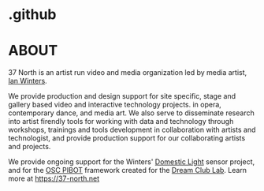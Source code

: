 # .github
# ABOUT
37 North is an artist run video and media organization led by media artist, [Ian Winters](https://ianwinters.com). 

We provide production and design support for site specific, stage and gallery based video and interactive technology projects. in opera, contemporary dance, and media art. We also serve to disseminate research into artist firendly tools for working with data and technology through workshops, trainings and tools development in collaboration with artists and technologist, and provide production support for our collaborating artists and projects.

We provide ongoing support for the Winters' [Domestic Light](https://domesticlight.art) sensor project, and for the [OSC PIBOT]() framework created for the [Dream Club Lab](https://www.dreamclublab.art/).
Learn more at https://37-north.net


